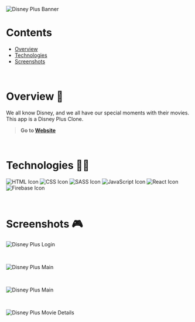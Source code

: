 ![Disney Plus Banner](https://i.ibb.co/cFJLLrt/disney-plus-banner.png)

# Contents

- [Overview](#overview-)
- [Technologies](#technologies-)
- [Screenshots](#screenshots-)

<br />

# Overview 👋

We all know Disney, and we all have our special moments with their movies. This app is a Disney Plus Clone.

> **Go to [Website](https://gil-disney-plus-clone.netlify.app/)**

<br />

# Technologies 👨‍💻

![HTML Icon](https://i.ibb.co/9tyHGr7/html-logo.png, "HTML")
![CSS Icon](https://i.ibb.co/b3QNSgX/css-logo.png, "CSS")
![SASS Icon](https://i.ibb.co/2M5yfGb/sass-logo.png, "SASS")
![JavaScript Icon](https://i.ibb.co/L5RS8g1/Group-11.png, "JavaScript")
![React Icon](https://i.ibb.co/BBFKyz9/Group-9.png, "React")
![Firebase Icon](https://i.ibb.co/vwP5wyy/firebase-logo.png, "Firebase")

<br />

# Screenshots 🎮

![Disney Plus Login](https://i.ibb.co/2NnBDDM/disney-plus-1.png)

<br />

![Disney Plus Main](https://i.ibb.co/JzLQJBB/disney-plus-2.png)

<br />

![Disney Plus Main](https://i.ibb.co/xFnXXHh/disney-plus-3.png)

<br />

![Disney Plus Movie Details](https://i.ibb.co/tBwYpDq/disney-plus-4.png)

